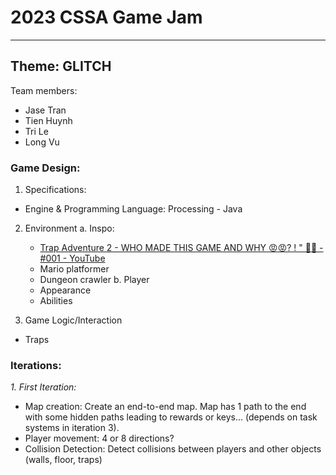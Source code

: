 # 2023 CSSA Game Jam

---

## Theme: GLITCH

Team members:

- Jase Tran
- Tien Huynh
- Tri Le
- Long Vu

### Game Design:

1. Specifications:

- Engine & Programming Language: Processing - Java

2. Environment
   a. Inspo:

   - [Trap Adventure 2 - WHO MADE THIS GAME AND WHY 😡😡? ! " 🤰😡 - #001 - YouTube](https://www.youtube.com/watch?v=C1ObitoLwhM)
   - Mario platformer
   - Dungeon crawler
     b. Player
   - Appearance
   - Abilities

3. Game Logic/Interaction

- Traps

### Iterations:

_1. First Iteration:_

- Map creation: Create an end-to-end map. Map has 1 path to the end with some hidden paths leading to rewards or keys… (depends on task systems in iteration 3).
- Player movement: 4 or 8 directions?
- Collision Detection: Detect collisions between players and other objects (walls, floor, traps)

